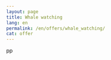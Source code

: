 ```yaml
---
layout: page
title: Whale watching
lang: en
permalink: /en/offers/whale_watching/
cat: offer
---
```


pp
